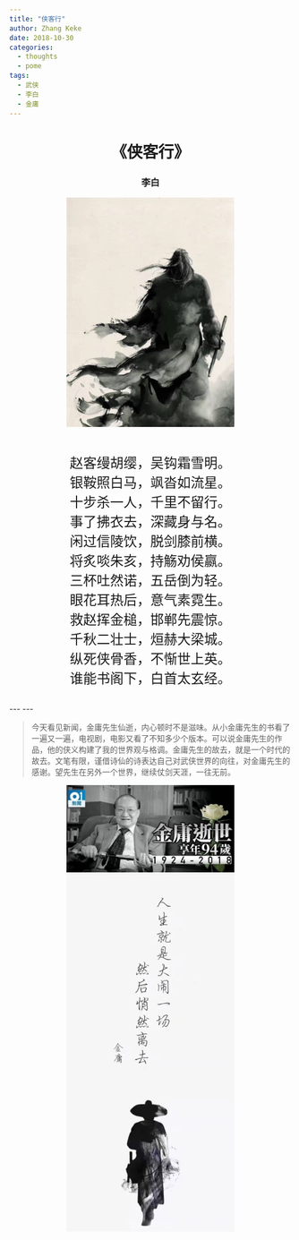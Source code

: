 ```yaml
---
title: "侠客行"
author: Zhang Keke
date: 2018-10-30
categories:
  - thoughts
  - pome
tags:
  - 武侠
  - 李白
  - 金庸
---
```



<center><h1>  《侠客行》</h1> 
<h3>李白</h3> 

<img src="/images/xia.jpg" alt="drawing" width="300"/>


<pre><code><font size="5">
赵客缦胡缨，吴钩霜雪明。
银鞍照白马，飒沓如流星。
十步杀一人，千里不留行。
事了拂衣去，深藏身与名。
闲过信陵饮，脱剑膝前横。
将炙啖朱亥，持觞劝侯嬴。
三杯吐然诺，五岳倒为轻。
眼花耳热后，意气素霓生。
救赵挥金槌，邯郸先震惊。
千秋二壮士，烜赫大梁城。
纵死侠骨香，不惭世上英。
谁能书阁下，白首太玄经。
</font>
</code></pre>

 </center>
---
---

> 今天看见新闻，金庸先生仙逝，内心顿时不是滋味。从小金庸先生的书看了一遍又一遍，电视剧，电影又看了不知多少个版本。可以说金庸先生的作品，他的侠义构建了我的世界观与格调。金庸先生的故去，就是一个时代的故去。文笔有限，谨借诗仙的诗表达自己对武侠世界的向往，对金庸先生的感谢。望先生在另外一个世界，继续仗剑天涯，一往无前。

<center><img align="middle"  src="/images/xia2.jpg" alt="drawing" width="300"/></center>

<center><img align="middle"  src="/images/xia3.jpg" alt="drawing" width="300"/></center>


